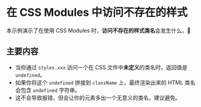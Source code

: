 # 在 CSS Modules 中访问不存在的样式

本示例演示了在使用 CSS Modules 时，**访问不存在的样式类名**会发生什么。🤔

## 主要内容

- 当你通过 `styles.xxx` 访问一个在 CSS 文件中**未定义**的类名时，返回值是 `undefined`。
- 如果你将这个 `undefined` 拼接到 `className` 上，最终渲染出来的 HTML 类名会包含 `undefined` 字符串。
- 这不会导致报错，但会让你的元素多出一个无意义的类名，建议避免。
